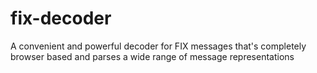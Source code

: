 fix-decoder
===========

A convenient and powerful decoder for FIX messages that's completely browser based and parses a wide range of message representations